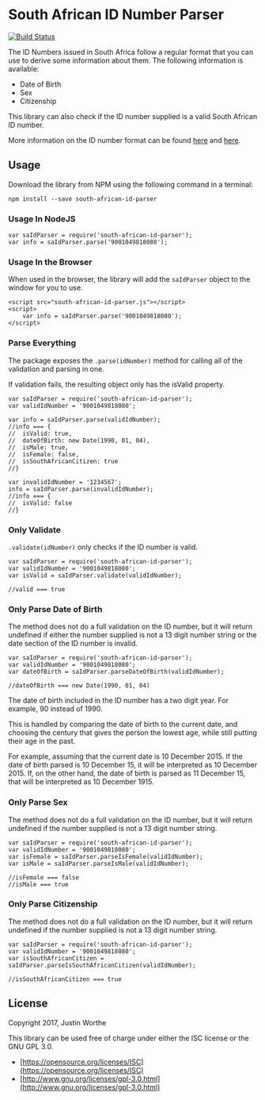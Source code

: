 South African ID Number Parser
==============================

[![Build Status](https://travis-ci.org/JWorthe/south-african-id-parser.svg?branch=master)](https://travis-ci.org/JWorthe/south-african-id-parser)

The ID Numbers issued in South Africa follow a regular format that you
can use to derive some information about them. The following
information is available:

* Date of Birth
* Sex
* Citizenship

This library can also check if the ID number supplied is a valid South
African ID number.

More information on the ID number format can be found
[here](http://geekswithblogs.net/willemf/archive/2005/10/30/58561.aspx)
and [here](http://knowles.co.za/generating-south-african-id-numbers/).

Usage
-----

Download the library from NPM using the following command in a terminal:

```
npm install --save south-african-id-parser
```

### Usage In NodeJS

```
var saIdParser = require('south-african-id-parser');
var info = saIdParser.parse('9001049818080');
```

### Usage In the Browser

When used in the browser, the library will add the `saIdParser` object
to the window for you to use.

```
<script src="south-african-id-parser.js"></script>
<script>
    var info = saIdParser.parse('9001049818080');
</script>
```

### Parse Everything

The package exposes the `.parse(idNumber)` method for calling all of
the validation and parsing in one.

If validation fails, the resulting object only has the isValid property.

```
var saIdParser = require('south-african-id-parser');
var validIdNumber = '9001049818080';

var info = saIdParser.parse(validIdNumber);
//info === {
//  isValid: true,
//  dateOfBirth: new Date(1990, 01, 04),
//  isMale: true,
//  isFemale: false,
//  isSouthAfricanCitizen: true
//}

var invalidIdNumber = '1234567';
info = saIdParser.parse(invalidIdNumber);
//info === {
//  isValid: false
//}
```

### Only Validate

`.validate(idNumber)` only checks if the ID number is valid.

```
var saIdParser = require('south-african-id-parser');
var validIdNumber = '9001049818080';
var isValid = saIdParser.validate(validIdNumber);

//valid === true
```

### Only Parse Date of Birth

The method does not do a full validation on the ID number, but it will
return undefined if either the number supplied is not a 13 digit
number string or the date section of the ID number is invalid.

```
var saIdParser = require('south-african-id-parser');
var validIdNumber = '9001049818080';
var dateOfBirth = saIdParser.parseDateOfBirth(validIdNumber);

//dateOfBirth === new Date(1990, 01, 04)
```

The date of birth included in the ID number has a two digit year. For
example, 90 instead of 1990.

This is handled by comparing the date of birth to the current date,
and choosing the century that gives the person the lowest age, while
still putting their age in the past.

For example, assuming that the current date is 10 December 2015. If
the date of birth parsed is 10 December 15, it will be interpreted as
10 December 2015. If, on the other hand, the date of birth is parsed
as 11 December 15, that will be interpreted as 10 December 1915.

### Only Parse Sex

The method does not do a full validation on the ID number, but it will
return undefined if the number supplied is not a 13 digit number
string.

```
var saIdParser = require('south-african-id-parser');
var validIdNumber = '9001049818080';
var isFemale = saIdParser.parseIsFemale(validIdNumber);
var isMale = saIdParser.parseIsMale(validIdNumber);

//isFemale === false
//isMale === true
```

### Only Parse Citizenship

The method does not do a full validation on the ID number, but it will
return undefined if the number supplied is not a 13 digit number
string.

```
var saIdParser = require('south-african-id-parser');
var validIdNumber = '9001049818080';
var isSouthAfricanCitizen = saIdParser.parseIsSouthAfricanCitizen(validIdNumber);

//isSouthAfricanCitizen === true
```

License
-------

Copyright 2017, Justin Worthe

This library can be used free of charge under either the ISC license
or the GNU GPL 3.0.

- [https://opensource.org/licenses/ISC](https://opensource.org/licenses/ISC)
- [http://www.gnu.org/licenses/gpl-3.0.html](http://www.gnu.org/licenses/gpl-3.0.html)
